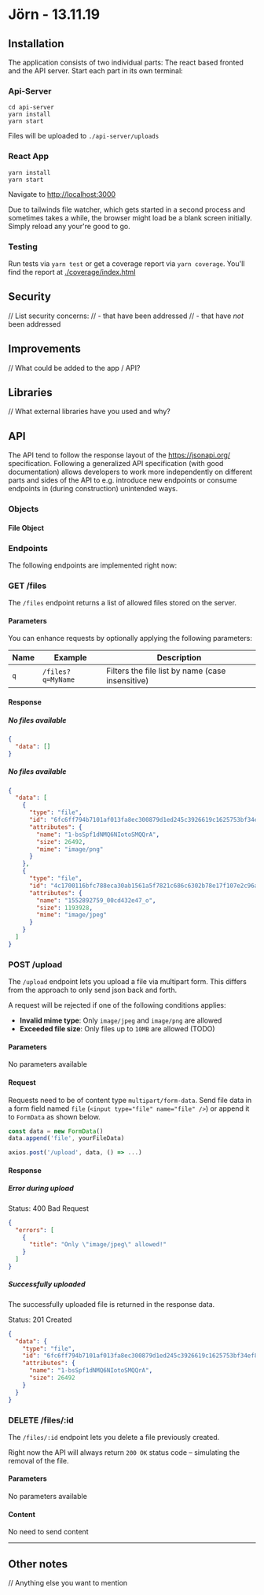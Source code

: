 # Jörn - 13.11.19

## Installation

The application consists of two individual parts: The react based fronted and the API server.
Start each part in its own terminal:

### Api-Server

```
cd api-server
yarn install
yarn start
```

Files will be uploaded to `./api-server/uploads`

### React App

```
yarn install
yarn start
```

Navigate to [http://localhost:3000](http://localhost:3000)

Due to tailwinds file watcher, which gets started in a second process and sometimes takes a while, the browser might load be a blank screen initially. Simply reload any your're good to go.

### Testing

Run tests via `yarn test` or get a coverage report via `yarn coverage`. You'll find the report at [./coverage/index.html](./coverage/index.html)

## Security

// List security concerns:
// - that have been addressed
// - that have _not_ been addressed

## Improvements

// What could be added to the app / API?

## Libraries

// What external libraries have you used and why?

## API

The API tend to follow the response layout of the https://jsonapi.org/ specification. Following a generalized API specification (with good documentation) allows developers to work more independently on different parts and sides of the API to e.g. introduce new endpoints or consume endpoints in (during construction) unintended ways.

### Objects

#### File Object

### Endpoints

The following endpoints are implemented right now:

### GET /files

The `/files` endpoint returns a list of allowed files stored on the server.

#### Parameters

You can enhance requests by optionally applying the following parameters:

| Name | Example           | Description                                      |
| ---- | ----------------- | ------------------------------------------------ |
| `q`  | `/files?q=MyName` | Filters the file list by name (case insensitive) |

#### Response

##### No files available

```json
{
  "data": []
}
```

##### No files available

```json
{
  "data": [
    {
      "type": "file",
      "id": "6fc6ff794b7101af013fa8ec300879d1ed245c3926619c1625753bf34ef8ccbd",
      "attributes": {
        "name": "1-bsSpf1dNMQ6NIotoSMQQrA",
        "size": 26492,
        "mime": "image/png"
      }
    },
    {
      "type": "file",
      "id": "4c1700116bfc788eca30ab1561a5f7821c686c6302b78e17f107e2c96a59d51c",
      "attributes": {
        "name": "1552892759_00cd432e47_o",
        "size": 1193928,
        "mime": "image/jpeg"
      }
    }
  ]
}
```

### POST /upload

The `/upload` endpoint lets you upload a file via multipart form. This differs from the approach to only send json back and forth.

A request will be rejected if one of the following conditions applies:

- **Invalid mime type**: Only `image/jpeg` and `image/png` are allowed
- **Exceeded file size**: Only files up to `10MB` are allowed (TODO)

#### Parameters

No parameters available

#### Request

Requests need to be of content type `multipart/form-data`.
Send file data in a form field named `file` (`<input type="file" name="file" />`) or append it to `FormData` as shown below.

```js
const data = new FormData()
data.append('file', yourFileData)

axios.post('/upload', data, () => ...)
```

#### Response

##### Error during upload

Status: 400 Bad Request

```json
{
  "errors": [
    {
      "title": "Only \"image/jpeg\" allowed!"
    }
  ]
}
```

##### Successfully uploaded

The successfully uploaded file is returned in the response data.

Status: 201 Created

```json
{
  "data": {
    "type": "file",
    "id": "6fc6ff794b7101af013fa8ec300879d1ed245c3926619c1625753bf34ef8ccbd",
    "attributes": {
      "name": "1-bsSpf1dNMQ6NIotoSMQQrA",
      "size": 26492
    }
  }
}
```

### DELETE /files/:id

The `/files/:id` endpoint lets you delete a file previously created.

Right now the API will always return `200 OK` status code – simulating the removal of the file.

#### Parameters

No parameters available

#### Content

No need to send content

---

## Other notes

// Anything else you want to mention
